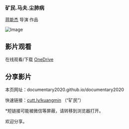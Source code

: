 ### 矿民.马夫.尘肺病

[蒋能杰](https://m.weibo.cn/profile/2035410364) 导演  作品

![Image](https://s1.ax1x.com/2020/06/02/tY9hb4.jpg)

## 影片观看
在线观看/下载 [OneDrive](https://hostlocmjj-my.sharepoint.com/:v:/g/personal/dnchen46_uoe_men/EQerm-YjDZ5GuX1OMQ-8jGUBcRx_YhvarHEYkr-mE23jtg?e=R5988L)


## 分享影片
本页网址：documentary2020.github.io/documentary2020



快速链接：[cutt.ly/kuangmin](cutt.ly/kuangmin) （“矿民”）

*短链接可能被微信等屏蔽，请转移到浏览器打开。



欢迎分享。
